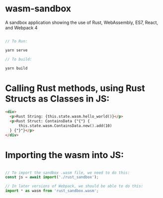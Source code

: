 # wasm-sandbox
A sandbox application showing the use of Rust, WebAssembly, ES7, React, and Webpack 4

```javascript

// To Run:

yarn serve

// To build:

yarn build

```
# Calling Rust methods, using Rust Structs as Classes in JS:
```html
<div>
  <p>Rust String: {this.state.wasm.hello_world()}</p>
  <p>Rust Struct: ContainsData {"{"} {
	  this.state.wasm.ContainsData.new().add(10)
  } {"}"}</p>
</div>

```
# Importing the wasm into JS:
```javascript

// To import the sandbox .wasm file, we need to do this:
const js = await import('./rust_sandbox'); 

// In later versions of Webpack, we should be able to do this:
import * as wasm from 'rust_sandbox.wasm';

```
